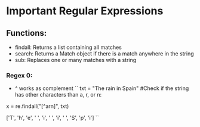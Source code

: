 # Important Regular Expressions #

## Functions:
- findall:	Returns a list containing all matches
- search:	Returns a Match object if there is a match anywhere in the string
- sub:	Replaces one or many matches with a string

### Regex 0:
- ^ works as complement
``
txt = "The rain in Spain"
#Check if the string has other characters than a, r, or n:

x = re.findall("[^arn]", txt)

['T', 'h', 'e', ' ', 'i', ' ', 'i', ' ', 'S', 'p', 'i']
``
